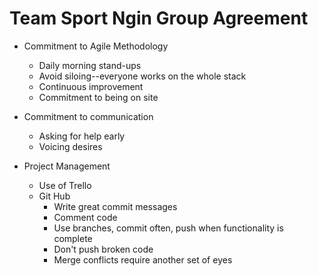 # Team Sport Ngin Group Agreement

- Commitment to Agile Methodology
  - Daily morning stand-ups
  - Avoid siloing--everyone works on the whole stack
  - Continuous improvement
  - Commitment to being on site

- Commitment to communication
  - Asking for help early
  - Voicing desires

- Project Management
  - Use of Trello
  - Git Hub
    - Write great commit messages
    - Comment code
    - Use branches, commit often, push when functionality is complete
    - Don't push broken code
    - Merge conflicts require another set of eyes
